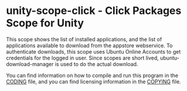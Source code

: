 # unity-scope-click - Click Packages Scope for Unity

This scope shows the list of installed applications, and the list of 
applications available to download from the appstore webservice.
To authenticate downloads, this scope uses Ubuntu Online Accounts to
get credentials for the logged in user.
Since scopes are short lived, ubuntu-download-manager is used to do
the actual download.

You can find information on how to compile and run this program in 
the [CODING](CODING.md) file, and you can find licensing information in the 
[COPYING](COPYING.md) file.
